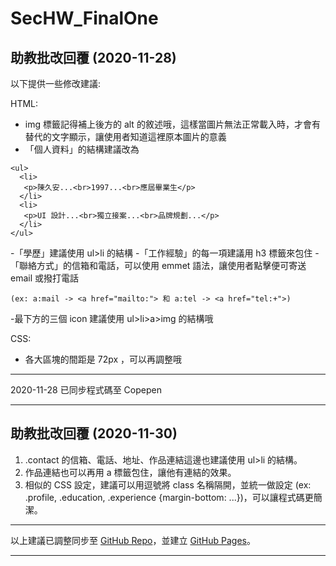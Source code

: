 # SecHW_FinalOne

## 助教批改回覆 (2020-11-28)

以下提供一些修改建議:

HTML:

- img 標籤記得補上後方的 alt 的敘述哦，這樣當圖片無法正常載入時，才會有替代的文字顯示，讓使用者知道這裡原本圖片的意義
- 「個人資料」的結構建議改為

```
<ul>
  <li>
   <p>陳久安...<br>1997...<br>應屆畢業生</p>
  </li>
  <li>
   <p>UI 設計...<br>獨立接案...<br>品牌規劃...</p>
  </li>
</ul>
```
-「學歷」建議使用 ul>li 的結構
-「工作經驗」的每一項建議用 h3 標籤來包住
-「聯絡方式」的信箱和電話，可以使用 emmet 語法，讓使用者點擊便可寄送 email 或撥打電話

```(ex: a:mail -> <a href="mailto:"> 和 a:tel -> <a href="tel:+">)```

-最下方的三個 icon 建議使用 ul>li>a>img 的結構哦

CSS:
- 各大區塊的間距是 72px ，可以再調整哦
    
----

2020-11-28 已同步程式碼至 Copepen

----

## 助教批改回覆 (2020-11-30)

1. .contact 的信箱、電話、地址、作品連結這邊也建議使用 ul>li 的結構。
2. 作品連結也可以再用 a 標籤包住，讓他有連結的效果。
3. 相似的 CSS 設定，建議可以用逗號將 class 名稱隔開，並統一做設定 (ex: .profile, .education, .experience {margin-bottom: ...})，可以讓程式碼更簡潔。

---
以上建議已調整同步至 [GitHub Repo](https://github.com/KS-VC/SecHW_FinalOne)，並建立 [GitHub Pages](https://ks-vc.github.io/SecHW_FinalOne/)。

---
